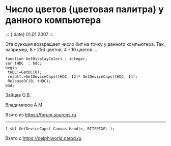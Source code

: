 Число цветов (цветовая палитра) у данного компьютера
====================================================

::: {.date}
01.01.2007
:::

Эта функция возвращает число бит на точку у данного компьютера. Так,
например, 8 - 256 цветов, 4 - 16 цветов \...

    function GetDisplayColors : integer;
    var tHDC  : hdc;
    begin
     tHDC:=GetDC(0);
     result:=GetDeviceCaps(tHDC, 12)* GetDeviceCaps(tHDC, 14);
     ReleaseDC(0, tHDC);
    end;

Зайцев О.В.

Владимиров А.М.

Взято из <https://forum.sources.ru>

------------------------------------------------------------------------

    1 shl GetDeviceCaps( Canvas.Handle, BITSPIXEL );

Взято с <https://delphiworld.narod.ru>

